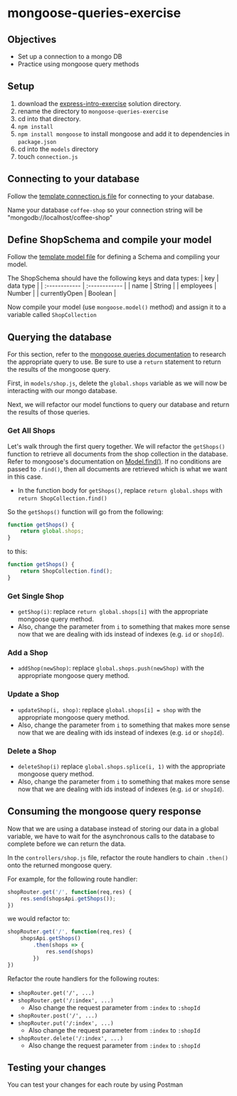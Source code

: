 # mongoose-queries-exercise

## Objectives

* Set up a connection to a mongo DB
* Practice using mongoose query methods

## Setup

1. download the [express-intro-exercise] solution directory.
1. rename the directory to `mongoose-queries-exercise`
1. cd into that directory.
1. `npm install`
1. `npm install mongoose` to install mongoose and add it to dependencies in `package.json`
1. cd into the `models` directory
1. touch `connection.js`

## Connecting to your database
Follow the [template connection.js file] for connecting to your database.

Name your database `coffee-shop` so your connection string will be "mongodb://localhost/coffee-shop"


## Define ShopSchema and compile your model
Follow the [template model file] for defining a Schema and compiling your model.

The ShopSchema should have the following keys and data types:
| key           | data type     |
| :------------ | :------------ |
| name          | String        |
| employees     | Number        |
| currentlyOpen | Boolean       |

Now compile your model (use `mongoose.model()` method) and assign it to a variable called `ShopCollection`

## Querying the database

For this section, refer to the [mongoose queries documentation] to research the appropriate query to use.  Be sure to use a `return` statement to return the results of the mongoose query.

First, in `models/shop.js`, delete the `global.shops` variable as we will now be interacting with our mongo database.

Next, we will refactor our model functions to query our database and return the results of those queries.

### Get All Shops
Let's walk through the first query together.  We will refactor the `getShops()` function to retrieve all documents from the shop collection in the database.  Refer to mongoose's documentation on [Model.find()]. If no conditions are passed to `.find()`, then all documents are retrieved which is what we want in this case.

* In the function body for `getShops()`, replace `return global.shops` with `return ShopCollection.find()`

So the `getShops()` function will go from the following:

```javascript
function getShops() {
    return global.shops;
}
```

to this:

```javascript
function getShops() {
    return ShopCollection.find();
}
```

### Get Single Shop
* `getShop(i)`: replace `return global.shops[i]` with the appropriate mongoose query method.
* Also, change the parameter from `i` to something that makes more sense now that we are dealing with ids instead of indexes (e.g. `id` or `shopId`).

### Add a Shop
* `addShop(newShop)`: replace `global.shops.push(newShop)` with the appropriate mongoose query method.

### Update a Shop
* `updateShop(i, shop)`: replace `global.shops[i] = shop` with the appropriate mongoose query method.
* Also, change the parameter from `i` to something that makes more sense now that we are dealing with ids instead of indexes (e.g. `id` or `shopId`).

### Delete a Shop
* `deleteShop(i)` replace `global.shops.splice(i, 1)` with the appropriate mongoose query method.
* Also, change the parameter from `i` to something that makes more sense now that we are dealing with ids instead of indexes (e.g. `id` or `shopId`).

## Consuming the mongoose query response

Now that we are using a database instead of storing our data in a global variable, we have to wait for the asynchronous calls to the database to complete before we can return the data.

In the `controllers/shop.js` file, refactor the route handlers to chain `.then()` onto the returned mongoose query.

For example, for the following route handler:

```javascript
shopRouter.get('/', function(req,res) {
    res.send(shopsApi.getShops());
})
```

we would refactor to:

```javascript
shopRouter.get('/', function(req,res) {
    shopsApi.getShops()
        .then(shops => {
            res.send(shops)
        })
})
```

Refactor the route handlers for the following routes:
* `shopRouter.get('/', ...)`
* `shopRouter.get('/:index', ...)`
    * Also change the request parameter from `:index` to `:shopId`
* `shopRouter.post('/', ...)`
* `shopRouter.put('/:index', ...)`
    * Also change the request parameter from `:index` to `:shopId`
* `shopRouter.delete('/:index', ...)`
    * Also change the request parameter from `:index` to `:shopId`

## Testing your changes
You can test your changes for each route by using Postman


[express-intro-exercise]: ../express-intro-exercise
[mongoose queries documentation]: https://mongoosejs.com/docs/queries.html
[template connection.js file]: ../mehn-template-project/models/connection.js
[template model file]: ../mehn-template-project/models/template.js
[Model.find()]: https://mongoosejs.com/docs/api.html#model_Model.find